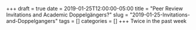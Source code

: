 +++draft = truedate = 2019-01-25T12:00:00-05:00title = "Peer Review Invitations and Academic Doppelgängers?"slug = "2019-01-25-Invitations-and-Doppelgangers"tags = []categories = []+++Twice in the past week 